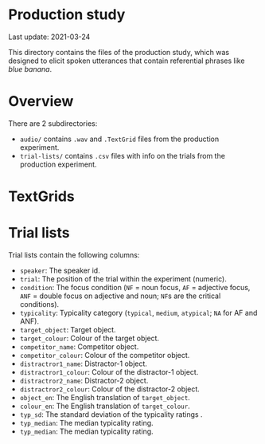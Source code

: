 Production study
================

Last update: 2021-03-24

This directory contains the files of the production study, which was
designed to elicit spoken utterances that contain referential phrases
like *blue banana*.

# Overview

There are 2 subdirectories:

-   `audio/` contains `.wav` and `.TextGrid` files from the production
    experiment.
-   `trial-lists/` contains `.csv` files with info on the trials from
    the production experiment.

# TextGrids

# Trial lists

Trial lists contain the following columns:

-   `speaker`: The speaker id.
-   `trial`: The position of the trial within the experiment (numeric).
-   `condition`: The focus condition (`NF` = noun focus, `AF` =
    adjective focus, `ANF` = double focus on adjective and noun; `NF`s
    are the critical conditions).
-   `typicality`: Typicality category (`typical`, `medium`, `atypical`;
    `NA` for AF and ANF).
-   `target_object`: Target object.
-   `target_colour`: Colour of the target object.
-   `competitor_name`: Competitor object.
-   `competitor_colour`: Colour of the competitor object.
-   `distractror1_name`: Distractor-1 object.
-   `distractror1_colour`: Colour of the distractor-1 object.
-   `distractror2_name`: Distractor-2 object.
-   `distractror2_colour`: Colour of the distractor-2 object.
-   `object_en`: The English translation of `target_object`.
-   `colour_en`: The English translation of `target_colour`.
-   `typ_sd`: The standard deviation of the typicality ratings .
-   `typ_median`: The median typicality rating.
-   `typ_median`: The median typicality rating.
